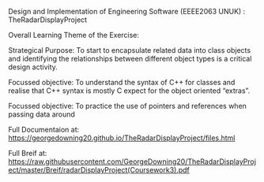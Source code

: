 Design and Implementation of Engineering Software (EEEE2063 UNUK) : TheRadarDisplayProject

Overall Learning Theme of the Exercise:

Strategical Purpose: To start to encapsulate related data into class objects and identifying the
relationships between different object types is a critical design activity.

Focussed objective: To understand the syntax of C++ for classes and realise that C++ syntax is mostly
C expect for the object oriented “extras”.

Focussed objective: To practice the use of pointers and references when passing data around

Full Documentaion at: https://georgedowning20.github.io/TheRadarDisplayProject/files.html

Full Breif at: https://raw.githubusercontent.com/GeorgeDowning20/TheRadarDisplayProject/master/Breif/radarDisplayProject(Coursework3).pdf

